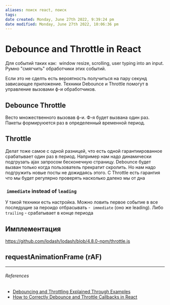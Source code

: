 ```yaml
---
aliases: поиск react, поиск
tags: 
date created: Monday, June 27th 2022, 9:39:24 pm
date modified: Monday, June 27th 2022, 10:06:36 pm
---
```


# Debounce and Throttle in React

Для событий таких как:  window resize, scrolling, user typing into an input. Румно "смягчить" обработчики этих событий.

Если это не сделть есть вероятность получиться на пару секунд зависающее приложение. Техники Debounce и Throttle помогут в управление вызовами ф-и обработчиков.

## Debounce Throttle

Весто множественного вызовав ф-и. Ф-я будет вызвана один раз. Пакеты формируюется раз в определенный временной период.

## **Throttle**

Делат тоже самое с одной разницей, что есть одной гарантиированное срабатывает один раз в период. Например нам надо динамически подгрузать ajax запросом бесконечную страницу. Debounce будет вызван только когда пользователь прекратит скролить. Но нам надо подгружить новые посты не дожидаясь этого. С Throttle есть гарантия что мы будет регулярно проверять насколько далеко мы от дна

###  `immediate` instead of `leading`

У такой техники есть настройка. Можно ловить первое событие в все последущие за пероидо отбрасывать -  `immediate` (оно же leading). Либо `trailing` - срабатывает в конце периода

## Имплементация

https://github.com/lodash/lodash/blob/4.8.0-npm/throttle.js

## requestAnimationFrame (rAF)

---

###### References

- [Debouncing and Throttling Explained Through Examples](https://css-tricks.com/debouncing-throttling-explained-examples/)
- [How to Correctly Debounce and Throttle Callbacks in React](https://dmitripavlutin.com/react-throttle-debounce/#2-debouncing-a-callback-the-first-attempt)
